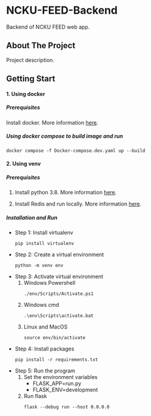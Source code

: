 # NCKU-FEED-Backend

Backend of NCKU FEED web app.

## About The Project

Project description.

## Getting Start

#### 1. Using docker

##### Prerequisites

Install docker. More information [here](https://docs.docker.com/get-docker/).

##### Using docker compose to build image and run

```
docker compose -f Docker-compose.dev.yaml up --build
```

#### 2. Using venv

##### Prerequisites

1. Install python 3.8. More information [here](https://www.python.org/downloads/).

2. Install Redis and run locally. More information [here](https://redis.io/docs/getting-started/installation/).

##### Installation and Run

* Step 1: Install virtualenv
  ```
  pip install virtualenv
  ```
* Step 2: Create a virtual environment
  ```
  python -m venv env
  ```
* Step 3: Activate virtual environment
  1. Windows Powershell
     ```
     ./env/Scripts/Activate.ps1
     ```
  2. Windows cmd
     ```
     .\env\Scripts\activate.bat
     ```
  3. Linux and MacOS
     ```
     source env/bin/activate
     ```
* Step 4: Install packages
  ```
  pip install -r requirements.txt
  ```
* Step 5: Run the program
  1. Set the environment variables
     * FLASK_APP=run.py
     * FLASK_ENV=development
  2. Run flask
     ```
     flask --debug run --host 0.0.0.0
     ```
